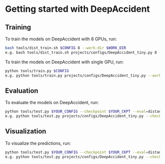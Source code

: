 # Getting started with DeepAccident
## Training

To train the models on DeepAccident with 8 GPUs, run:
```bash
bash tools/dist_train.sh $CONFIG 8 --work-dir $WORK_DIR
e.g. bash tools/dist_train.sh projects/configs/DeepAccident_tiny.py 8 --work-dir work_dirs/DeepAccident_tiny
```

To train the models on DeepAccident with single GPU, run:
```bash
python tools/train.py $CONFIG
e.g. python tools/train.py projects/configs/DeepAccident_tiny.py --work-dir work_dirs/DeepAccident_tiny
```

## Evaluation

To evaluate the models on DeepAccident, run:
```bash
python tools/test.py $YOUR_CONFIG --checkpoint $YOUR_CKPT --eval=distance_mAP --mtl --tp-save_dir $TP_DIR_FOR_ACCIDENT_PREDICTION
e.g. python tools/test.py projects/configs/DeepAccident_tiny.py --checkpoint work_dirs/DeepAccident_tiny/latest_epoch.pth --eval=distance_mAP --mtl --tp-save-dir work_dirs/DeepAccident_tiny/accident_tp
```

## Visualization

To visualize the predictions, run:
```bash
python tools/test.py $YOUR_CONFIG --checkpoint $YOUR_CKPT --eval=distance_mAP --mtl --tp-save_dir $TP_DIR_FOR_ACCIDENT_PREDICTION --show --show-dir $SHOW_DIR
e.g. python tools/test.py projects/configs/DeepAccident_tiny.py --checkpoint work_dirs/DeepAccident_tiny/latest_epoch.pth --eval=distance_mAP --mtl --tp-save-dir work_dirs/DeepAccident_tiny/accident_tp --show --show-dir work_dirs/DeepAccident_tiny
```

